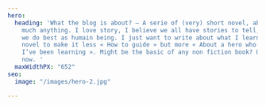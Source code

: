 ```yaml
---
hero:
  heading: 'What the blog is about? – A serie of (very) short novel, about pretty
    much anything. I love story, I believe we all have stories to tell, that’s what
    we do best as humain being. I just want to write about what I learn in a non-fiction
    novel to make it less « How to guide » but more « About a hero who’s living what
    I’ve been learning ». Might be the basic of any non fiction book? Or not? I don’t
    now. '
  maxWidthPX: "652"
seo:
  image: "/images/hero-2.jpg"

---
```

